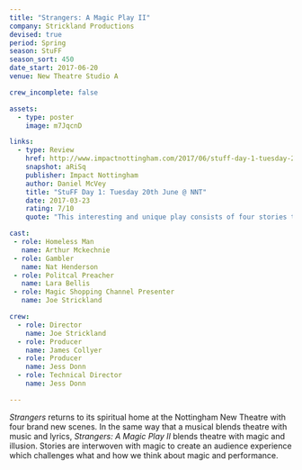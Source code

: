 ```yaml
---
title: "Strangers: A Magic Play II"
company: Strickland Productions
devised: true
period: Spring
season: StuFF
season_sort: 450
date_start: 2017-06-20
venue: New Theatre Studio A

crew_incomplete: false

assets:
  - type: poster
    image: m7JqcnD

links:
  - type: Review
    href: http://www.impactnottingham.com/2017/06/stuff-day-1-tuesday-20th-june-nnt/
    snapshot: aRiSq
    publisher: Impact Nottingham
    author: Daniel McVey 
    title: "StuFF Day 1: Tuesday 20th June @ NNT"
    date: 2017-03-23
    rating: 7/10
    quote: "This interesting and unique play consists of four stories that will perplex and wow."

cast:
 - role: Homeless Man
   name: Arthur Mckechnie
 - role: Gambler
   name: Nat Henderson
 - role: Politcal Preacher
   name: Lara Bellis
 - role: Magic Shopping Channel Presenter
   name: Joe Strickland

crew:
  - role: Director
    name: Joe Strickland
  - role: Producer
    name: James Collyer
  - role: Producer
    name: Jess Donn
  - role: Technical Director
    name: Jess Donn

---
```

*Strangers* returns to its spiritual home at the Nottingham New Theatre with four brand new scenes. In the same way that a musical blends theatre with music and lyrics, *Strangers: A Magic Play II* blends theatre with magic and illusion. Stories are interwoven with magic to create an audience experience which challenges what and how we think about magic and performance. 
